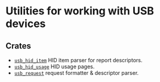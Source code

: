 # Utilities for working with USB devices

## Crates

* [`usb_hid_item`](usb_hid_item) HID item parser for report descriptors.
* [`usb_hid_usage`](usb_hid_usage) HID usage pages.
* [`usb_request`](usb_request) request formatter & descriptor parser.
